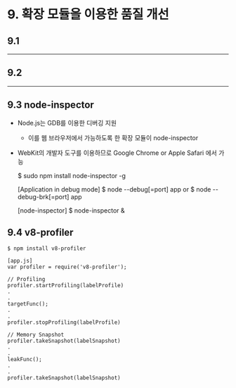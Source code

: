 # 9. 확장 모듈을 이용한 품질 개선

## 9.1


----------------------------------------------------------------------

## 9.2

----------------------------------------------------------------------

## 9.3 node-inspector
- Node.js는 GDB를 이용한 디버깅 지원 
    - 이를 웹 브라우저에서 가능하도록 한 확장 모듈이 node-inspector
- WebKit의 개발자 도구를 이용하므로 Google Chrome or Apple Safari 에서 가능


    $ sudo npm install node-inspector -g
    
    [Application in debug mode]
    $ node --debug[=port] app
    or
    $ node --debug-brk[=port] app
    
    [node-inspector]
    $ node-inspector &


## 9.4 v8-profiler

    $ npm install v8-profiler
    
    [app.js]
    var profiler = require('v8-profiler');
    
    // Profiling
    profiler.startProfiling(labelProfile)
    .
    .
    targetFunc();
    .
    .
    profiler.stopProfiling(labelProfile)
    
    // Memory Snapshot
    profiler.takeSnapshot(labelSnapshot)
    .
    .
    leakFunc();
    .
    .
    profiler.takeSnapshot(labelSnapshot)
    